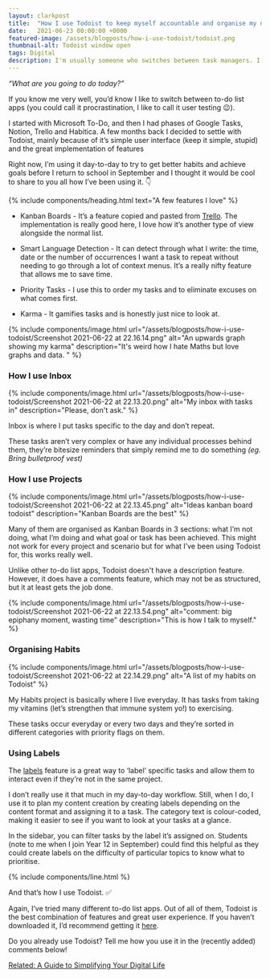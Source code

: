 ```yaml
---
layout: clarkpost
title:  "How I use Todoist to keep myself accountable and organise my day."
date:   2021-06-23 00:00:00 +0000
featured-image: /assets/blogposts/how-i-use-todoist/todoist.png
thumbnail-alt: Todoist window open
tags: Digital
description: I'm usually someone who switches between task managers. I'm settling on Todoist.
---
```

_“What are you going to do today?”_

If you know me very well, you’d know I like to switch between to-do list apps (you could call it procrastination, I like to call it user testing 😉). 

I started with Microsoft To-Do, and then I had phases of Google Tasks, Notion, Trello and Habitica. A few months back I decided to settle with Todoist, mainly because of it’s simple user interface (keep it simple, stupid) and the great implementation of features 

Right now, I’m using it day-to-day to try to get better habits and achieve goals before I return to school in September and I thought it would be cool to share to you all how I’ve been using it. 👇

{% include components/heading.html text="A few features I love" %}

* Kanban Boards - It’s a feature copied and pasted from [Trello](https://trello.com/). The implementation is really good here, I love how it’s another type of view alongside the normal list. 

* Smart Language Detection - It can detect through what I write: the time, date or the number of occurrences I want a task to repeat without needing to go through a lot of context menus. It’s a really nifty feature that allows me to save time. 

* Priority Tasks - I use this to order my tasks and to eliminate excuses on what comes first.

* Karma - It gamifies tasks and is honestly just nice to look at.

{% include components/image.html url="/assets/blogposts/how-i-use-todoist/Screenshot 2021-06-22 at 22.16.14.png" alt="An upwards graph showing my karma" description="It's weird how I hate Maths but love graphs and data. " %}

### How I use Inbox

{% include components/image.html url="/assets/blogposts/how-i-use-todoist/Screenshot 2021-06-22 at 22.13.20.png" alt="My inbox with tasks in" description="Please, don't ask." %}

Inbox is where I put tasks specific to the day and don’t repeat. 

These tasks aren’t very complex or have any individual processes behind them, they’re bitesize reminders that simply remind me to do something _(eg. Bring bulletproof vest)_


### How I use Projects

{% include components/image.html url="/assets/blogposts/how-i-use-todoist/Screenshot 2021-06-22 at 22.13.45.png" alt="Ideas kanban board todoist" description="Kanban Boards are the best" %}

Many of them are organised as Kanban Boards in 3 sections: what I’m not doing, what I’m doing and what goal or task has been achieved. This might not work for every project and scenario but for what I’ve been using Todoist for, this works really well. 

Unlike other to-do list apps, Todoist doesn't have a description feature. However, it does have a comments feature, which may not be as structured, but it at least gets the job done. 

{% include components/image.html url="/assets/blogposts/how-i-use-todoist/Screenshot 2021-06-22 at 22.13.54.png" alt="comment: big epiphany moment, wasting time" description="This is how I talk to myself." %}

### Organising Habits

{% include components/image.html url="/assets/blogposts/how-i-use-todoist/Screenshot 2021-06-22 at 22.14.29.png" alt="A list of my habits on Todoist" %}

My Habits project is basically where I live everyday. It has tasks from taking my vitamins (let’s strengthen that immune system yo!) to exercising. 

These tasks occur everyday or every two days and they’re sorted in different categories with priority flags on them.


### Using Labels

The [labels](https://youtu.be/Ekbpnu--uxQ) feature is a great way to ‘label’ specific tasks and allow them to interact even if they’re not in the same project. 

I don’t really use it that much in my day-to-day workflow. Still, when I do, I use it to plan my content creation by creating labels depending on the content format and assigning it to a task. The category text is colour-coded, making it easier to see if you want to look at your tasks at a glance. 

In the sidebar, you can filter tasks by the label it’s assigned on. Students (note to me when I join Year 12 in September) could find this helpful as they could create labels on the difficulty of particular topics to know what to prioritise. 

{% include components/line.html %}

And that’s how I use Todoist. ✅

Again, I’ve tried many different to-do list apps. Out of all of them, Todoist is the best combination of features and great user experience. If you haven’t downloaded it, I’d recommend getting it [here](https://todoist.com/r/clark_narvas_yklnbb).

Do you already use Todoist? Tell me how you use it in the (recently added) comments below!

[Related: A Guide to Simplifying Your Digital Life](https://clarknarvas.com/2020/01/19/a-guide-to-simplifying-your-digital-life.html)

